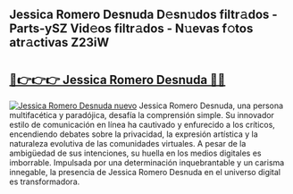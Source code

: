 ## Jessica Romero Desnuda D𝚎sn𝚞dos filtr𝚊dos - Parts-ySZ Vid𝚎os filtr𝚊dos - N𝚞evas f𝚘tos atr𝚊ctivas Z23iW

# <h2><a href="http://mb2udh.tromn.icu/?c=Jessica+Romero+Desnuda">🔗👉👉👉 Jessica Romero Desnuda 🔗🔗</a></h2>

[![Jessica Romero Desnuda nuevo](https://i.imgur.com/pEAQMta.gif)](http://mb2udh.tromn.icu/?c=Jessica+Romero+Desnuda)
Jessica Romero Desnuda, una persona multifacética y paradójica, desafía la comprensión simple. Su innovador estilo de comunicación en línea ha cautivado y enfurecido a los críticos, encendiendo debates sobre la privacidad, la expresión artística y la naturaleza evolutiva de las comunidades virtuales. A pesar de la ambigüedad de sus intenciones, su huella en los medios digitales es imborrable. Impulsada por una determinación inquebrantable y un carisma innegable, la presencia de Jessica Romero Desnuda en el universo digital es transformadora.

